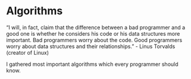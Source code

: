Algorithms
=======

“I will, in fact, claim that the difference between a bad programmer and a good one is whether he considers his code or his data structures more important. Bad programmers worry about the code. Good programmers worry about data structures and their relationships.”
	- Linus Torvalds (creator of Linux)

I gathered most important algorithms which every programmer should know.

